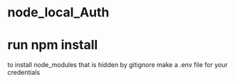 # node_local_Auth
# run npm install
to install node_modules that is hidden by gitignore
make a .env file for your credentials

